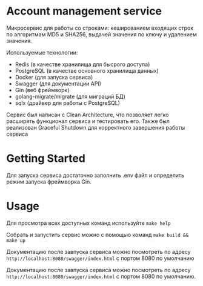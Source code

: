 # Account management service

Микросервис для работы со строками: кешированием входящих строк по алгоритмам MD5 и SHA256, выдачей значения по ключу и удалением значения.

Используемые технологии:
- Redis (в качестве хранилища для бысрого доступа)
- PostgreSQL (в качестве основного хранилища данных)
- Docker (для запуска сервиса)
- Swagger (для документации API)
- Gin (веб фреймворк)
- golang-migrate/migrate (для миграций БД)
- sqlx (драйвер для работы с PostgreSQL)

Сервис был написан с Clean Architecture, что позволяет легко расширять функционал сервиса и тестировать его.
Также был реализован Graceful Shutdown для корректного завершения работы сервиса

# Getting Started

Для запуска сервиса достаточно заполнить .env файл и определить режим запуска фреймворка Gin.

# Usage

Для просмотра всех доступных команд используйте `make help`

Собрать и запустить сервис можно с помощью команд `make build && make up`

Документацию после завпуска сервиса можно посмотреть по адресу `http://localhost:8080/swagger/index.html`
с портом 8080 по умолчанию

Документацию после завпуска сервиса можно посмотреть по адресу `http://localhost:8080/swagger/index.html`
с портом 8080 по умолчанию.
